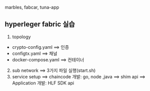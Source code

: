 marbles, fabcar, tuna-app


## hyperleger fabric 실습

1. topology
* crypto-config.yaml ==> 인증
* configtx.yaml ==> 채널
* docker-compose.yaml ==> 컨테이너
2. sub network
     ==> 3가지 파일 실행(start.sh)
3. service setup
     ==> chaincode 개발: go, node ,java    ==> shim api
     ==> Application 개발: HLF SDK api
